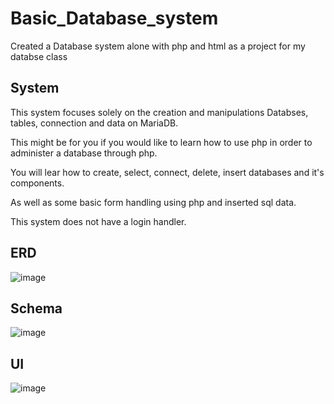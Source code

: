 # Basic_Database_system
Created a Database system alone with php and html as a project for my databse class 

System
------

This system focuses solely on the creation and manipulations Databses, tables, connection and data on MariaDB.

This might be for you if you would like to learn how to use php in order to administer a database through php.

You will lear how to create, select, connect, delete, insert databases and it's components.

As well as some basic form handling using php and inserted sql data.

This system does not have a login handler.

ERD
---
![image](https://user-images.githubusercontent.com/78712154/166343981-9c8fd95c-0ab6-4997-a6cc-f7c4c86ee02c.png)

Schema
------
![image](https://user-images.githubusercontent.com/78712154/166344045-95cb36b4-e998-4984-a315-43afdb6c4b75.png)

UI
---
![image](https://user-images.githubusercontent.com/78712154/166344128-39b0deb7-98cc-489c-a663-715fc5e355bf.png)
